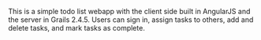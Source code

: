 This is a simple todo list webapp with the client side built in AngularJS and the server in Grails 2.4.5. Users
can sign in, assign tasks to others, add and delete tasks, and mark tasks as complete.